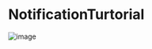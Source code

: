 # NotificationTurtorial
![image](https://user-images.githubusercontent.com/70027310/129342590-eed636a4-2e3f-45e6-984b-6bf7b915014d.png)

